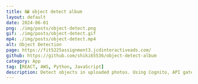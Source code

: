 ```yaml
---
title: 🖼️ object detect album
layout: default
date: 2024-06-01
png: ./img/posts/object-detect.png
gif: ./img/posts/object-detect.gif
mp4: ./img/posts/object-detect.mp4
alt: Object Detection
page: https://fit5225assignment3.jcdinteractiveads.com/
github: https://github.com/shiki65536/object-detect-album
category: App
tag: [REACT, AWS, Python, JavaScript]
description: Detect objects in uploaded photos. Using Cognito, API gateway, Lambda, Dynamo DB, S3 Bucket.
---
```

